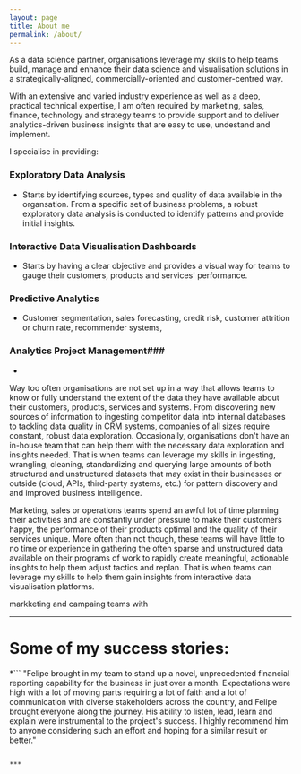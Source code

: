 ```yaml
---
layout: page
title: About me
permalink: /about/
---
```


As a data science partner, organisations leverage my skills to help teams build, manage and enhance their data science and visualisation solutions in a strategically-aligned, commercially-oriented and customer-centred way.

With an extensive and varied industry experience as well as a deep, practical technical expertise, I am often required by marketing, sales, finance, technology and strategy teams to provide support and to deliver analytics-driven business insights that are easy to use, undestand and implement.


I specialise in providing:

### Exploratory Data Analysis ###    
- Starts by identifying sources, types and quality of data available in the organsation. From a specific set of business problems, a robust exploratory data analysis is conducted to identify patterns and provide initial insights. 

### Interactive Data Visualisation Dashboards ###    
- Starts by having a clear objective and provides a visual way for teams to gauge their customers, products and services' performance.

### Predictive Analytics ###    
- Customer segmentation, sales forecasting, credit risk, customer attrition or churn rate, recommender systems, 

### Analytics Project Management###
- 


Way too often organisations are not set up in a way that allows teams to know or fully understand the extent of the data they have available about their customers, products, services and systems. From discovering new sources of information to ingesting competitor data into internal databases to tackling data quality in CRM systems, companies of all sizes require constant, robust data exploration. Occasionally, organisations don't have an in-house team that can help them with the necessary data exploration and insights needed. That is when teams can leverage my skills in ingesting, wrangling, cleaning, standardizing and querying large amounts of both structured and unstructured datasets that may exist in their businesses or outside (cloud, APIs, third-party systems, etc.) for pattern discovery and and improved business intelligence.




Marketing, sales or operations teams spend an awful lot of time planning their activities and are constantly under pressure to make their customers happy, the performance of their products optimal and the quality of their services unique. More often than not though, these teams will have little to no time or experience in gathering the often sparse and unstructured data available on their programs of work to rapidly create meaningful, actionable insights to help them adjust tactics and replan. That is when teams can leverage my skills to help them gain insights from interactive data visualisation platforms. 




 markketing and campaing teams with 





***


# Some of my success stories:


*```
"Felipe brought in my team to stand up a novel, unprecedented financial reporting capability for the business in just over a month. Expectations were high with a lot of moving parts requiring a lot of faith and a lot of communication with diverse stakeholders across the country, and Felipe brought everyone along the journey. His ability to listen, lead, learn and explain were instrumental to the project's success. I highly recommend him to anyone considering such an effort and hoping for a similar result or better."
```*  ***Service provider to an analytics project I led in Mar. 2017***

***
